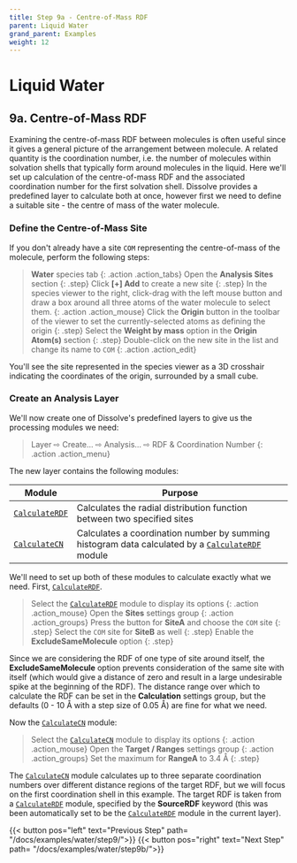 ```yaml
---
title: Step 9a - Centre-of-Mass RDF
parent: Liquid Water
grand_parent: Examples
weight: 12
---
```

# Liquid Water

## 9a. Centre-of-Mass RDF

Examining the centre-of-mass RDF between molecules is often useful since it gives a general picture of the arrangement between molecule. A related quantity is the coordination number, i.e. the number of molecules within solvation shells that typically form around molecules in the liquid. Here we'll set up calculation of the centre-of-mass RDF and the associated coordination number for the first solvation shell. Dissolve provides a predefined layer to calculate both at once, however first we need to define a suitable site - the centre of mass of the water molecule.

### Define the Centre-of-Mass Site

If you don't already have a site `COM` representing the centre-of-mass of the molecule, perform the following steps:

> **Water** species tab
{: .action .action_tabs}
> Open the **Analysis Sites** section
{: .step}
> Click **[+] Add** to create a new site
{: .step}
> In the species viewer to the right, click-drag with the left mouse button and draw a box around all three atoms of the water molecule to select them.
{: .action .action_mouse}
> Click the **Origin** button in the toolbar of the viewer to set the currently-selected atoms as defining the origin
{: .step}
> Select the **Weight by mass** option in the **Origin Atom(s)** section
{: .step}
> Double-click on the new site in the list and change its name to `COM`
{: .action .action_edit}

You'll see the site represented in the species viewer as a 3D crosshair indicating the coordinates of the origin, surrounded by a small cube. 

### Create an Analysis Layer

We'll now create one of Dissolve's predefined layers to give us the processing modules we need:

> Layer &#8680; Create... &#8680; Analysis... &#8680; RDF & Coordination Number
{: .action .action_menu}

The new layer contains the following modules:

| Module | Purpose |
|--------|---------|
| [`CalculateRDF`](../../userguide/modules/calculaterdf) | Calculates the radial distribution function between two specified sites |
| [`CalculateCN`](../../userguide/modules/calculatecn) | Calculates a coordination number by summing histogram data calculated by a [`CalculateRDF`](../../userguide/modules/calculaterdf) module |

We'll need to set up both of these modules to calculate exactly what we need.  First, [`CalculateRDF`](../../userguide/modules/calculaterdf).

> Select the [`CalculateRDF`](../../userguide/modules/calculaterdf) module to display its options
{: .action .action_mouse}
> Open the **Sites** settings group
{: .action .action_groups}
> Press the button for **SiteA** and choose the `COM` site
{: .step}
> Select the `COM` site for **SiteB** as well
{: .step}
> Enable the **ExcludeSameMolecule** option
{: .step}

Since we are considering the RDF of one type of site around itself, the **ExcludeSameMolecule** option prevents consideration of the same site with itself (which would give a distance of zero and result in a large undesirable spike at the beginning of the RDF). The distance range over which to calculate the RDF can be set in the **Calculation** settings group, but the defaults (0 - 10 &#8491; with a step size of 0.05 &#8491;) are fine for what we need.

Now the [`CalculateCN`](../../userguide/modules/calculatecn) module:

> Select the [`CalculateCN`](../../userguide/modules/calculatecn) module to display its options
{: .action .action_mouse}
> Open the **Target / Ranges** settings group
{: .action .action_groups}
> Set the maximum for **RangeA** to 3.4 &#8491;
{: .step}

The [`CalculateCN`](../../userguide/modules/calculatecn) module calculates up to three separate coordination numbers over different distance regions of the target RDF, but we will focus on the first coordination shell in this example. The target RDF is taken from a [`CalculateRDF`](../../userguide/modules/calculaterdf) module, specified by the **SourceRDF** keyword (this was been automatically set to be the [`CalculateRDF`](../../userguide/modules/calculaterdf) module in the current layer).

{{< button pos="left" text="Previous Step" path= "/docs/examples/water/step9/">}}
{{< button pos="right" text="Next Step" path= "/docs/examples/water/step9b/">}}
